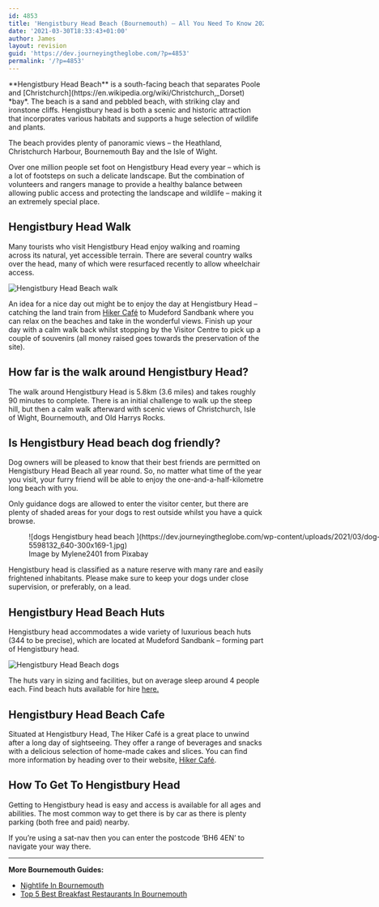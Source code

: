 ```yaml
---
id: 4853
title: 'Hengistbury Head Beach (Bournemouth) – All You Need To Know 2021'
date: '2021-03-30T18:33:43+01:00'
author: James
layout: revision
guid: 'https://dev.journeyingtheglobe.com/?p=4853'
permalink: '/?p=4853'
---
```


<div>**Hengistbury Head Beach** is a south-facing beach that separates Poole and [Christchurch](https://en.wikipedia.org/wiki/Christchurch,_Dorset) *bay*. The beach is a sand and pebbled beach, with striking clay and ironstone cliffs. Hengistbury head is both a scenic and historic attraction that incorporates various habitats and supports a huge selection of wildlife and plants.

The beach provides plenty of panoramic views – the Heathland, Christchurch Harbour, Bournemouth Bay and the Isle of Wight.

Over one million people set foot on Hengistbury Head every year – which is a lot of footsteps on such a delicate landscape. But the combination of volunteers and rangers manage to provide a healthy balance between allowing public access and protecting the landscape and wildlife – making it an extremely special place.

## Hengistbury Head Walk

Many tourists who visit Hengistbury Head enjoy walking and roaming across its natural, yet accessible terrain. There are several country walks over the head, many of which were resurfaced recently to allow wheelchair access.

![Hengistbury Head Beach walk](https://dev.journeyingtheglobe.com/wp-content/uploads/2021/03/36495-hengistbury-head-beach-and-reserve-bournemouth-01-300x168-1.jpg)

An idea for a nice day out might be to enjoy the day at Hengistbury Head – catching the land train from [Hiker Café](https://hikercafe.co.uk/) to Mudeford Sandbank where you can relax on the beaches and take in the wonderful views. Finish up your day with a calm walk back whilst stopping by the Visitor Centre to pick up a couple of souvenirs (all money raised goes towards the preservation of the site).

## How far is the walk around Hengistbury Head?

The walk around Hengistbury Head is 5.8km (3.6 miles) and takes roughly 90 minutes to complete. There is an initial challenge to walk up the steep hill, but then a calm walk afterward with scenic views of Christchurch, Isle of Wight, Bournemouth, and Old Harrys Rocks.

## Is Hengistbury Head beach dog friendly?

Dog owners will be pleased to know that their best friends are permitted on Hengistbury Head Beach all year round. So, no matter what time of the year you visit, your furry friend will be able to enjoy the one-and-a-half-kilometre long beach with you.

Only guidance dogs are allowed to enter the visitor center, but there are plenty of shaded areas for your dogs to rest outside whilst you have a quick browse.

<figure aria-describedby="caption-attachment-6707" class="wp-caption alignnone" id="attachment_6707" style="width: 700px">![dogs Hengistbury head beach ](https://dev.journeyingtheglobe.com/wp-content/uploads/2021/03/dog-5598132_640-300x169-1.jpg)<figcaption class="wp-caption-text" id="caption-attachment-6707">Image by Mylene2401 from Pixabay</figcaption></figure>Hengistbury head is classified as a nature reserve with many rare and easily frightened inhabitants. Please make sure to keep your dogs under close supervision, or preferably, on a lead.

## Hengistbury Head Beach Huts

Hengistbury head accommodates a wide variety of luxurious beach huts (344 to be precise), which are located at Mudeford Sandbank – forming part of Hengistbury head.

![Hengistbury Head Beach dogs](https://dev.journeyingtheglobe.com/wp-content/uploads/2021/03/imgID142110526.jpg.gallery-300x200-1.jpg)

The huts vary in sizing and facilities, but on average sleep around 4 people each. Find beach huts available for hire [here.](https://www.beach-huts.com/beach-huts-for-rent-town-mudeford.php)

## Hengistbury Head Beach Cafe

Situated at Hengistbury Head, The Hiker Café is a great place to unwind after a long day of sightseeing. They offer a range of beverages and snacks with a delicious selection of home-made cakes and slices. You can find more information by heading over to their website, [Hiker Café](https://hikercafe.co.uk/).

## How To Get To Hengistbury Head

Getting to Hengistbury head is easy and access is available for all ages and abilities. The most common way to get there is by car as there is plenty parking (both free and paid) nearby.

If you’re using a sat-nav then you can enter the postcode ‘BH6 4EN’ to navigate your way there.

- - - - - -

**More Bournemouth Guides:**

- [Nightlife In Bournemouth](https://dev.journeyingtheglobe.com/nightlife-in-bournemouth/)
- [Top 5 Best Breakfast Restaurants In Bournemouth](https://dev.journeyingtheglobe.com/best-breakfast-bournemouth/)

</div>